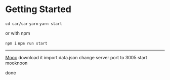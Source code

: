 # Getting Started

`cd car/car`
`yarn`
`yarn start`

or with npm

`npm i`
`npm run start`

-----------------
[Mooc](https://mockoon.com/)
download it
import data.json
change server port to 3005
start mooknoon

done

